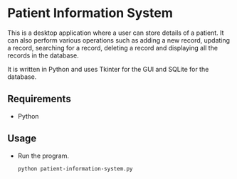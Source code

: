 # Patient Information System

This is a desktop application where a user can store details of a patient. It can also perform various operations such as adding a new record, updating a record, searching for a record, deleting a record and displaying all the records in the database.

It is written in Python and uses Tkinter for the GUI and SQLite for the database.

## Requirements

- Python

## Usage

- Run the program.

  ```shell
  python patient-information-system.py
  ```
